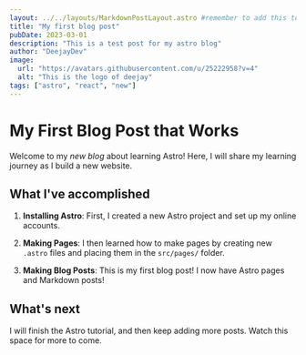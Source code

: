 ```yaml
---
layout: ../../layouts/MarkdownPostLayout.astro #remember to add this to the other pages
title: "My first blog post"
pubDate: 2023-03-01
description: "This is a test post for my astro blog"
author: "DeejayDev"
image:
  url: "https://avatars.githubusercontent.com/u/25222958?v=4"
  alt: "This is the logo of deejay"
tags: ["astro", "react", "new"]
---
```


# My First Blog Post that Works

Welcome to my _new blog_ about learning Astro! Here, I will share my learning journey as I build a new website.

## What I've accomplished

1. **Installing Astro**: First, I created a new Astro project and set up my online accounts.

2. **Making Pages**: I then learned how to make pages by creating new `.astro` files and placing them in the `src/pages/` folder.

3. **Making Blog Posts**: This is my first blog post! I now have Astro pages and Markdown posts!

## What's next

I will finish the Astro tutorial, and then keep adding more posts. Watch this space for more to come.
